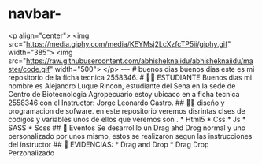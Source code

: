 # navbar-
&lt;p align="center">  &lt;img src="https://media.giphy.com/media/KEYMsj2LcXzfcTP5ii/giphy.gif" width="385"> &lt;img src="https://raw.githubusercontent.com/abhisheknaiidu/abhisheknaiidu/master/code.gif" width="500"> &lt;/p>  ---  # buenos dias  buenos dias este es mi repositorio de la ficha tecnica 2558346.  # 🧑‍🎓   ESTUDIANTE   Buenos dias mi nombre es Alejandro Luque Rincon, estudiante del Sena en la sede de Centro de Biotecnologia Agropecuario  estoy ubicaco en a ficha tecnica 2558346 con el Instructor: Jorge Leonardo Castro.    ## 🧑‍💻  diseño y programacion de sofware.   en este repositorio veremos disrintas clses de codigos y variables unos de ellos que veremos son . * Html5 * Css * Js * SASS * Scss  ## 📢 Eventos  Se desarrolllo un Drag ahd Drog normal y uno personalizado por unos mismo, estos se realizaron segun las instrucciones del instructor   ## 💼 EVIDENCIAS:   * Drag and Drop  * Drag Drop Perzonalizado 
